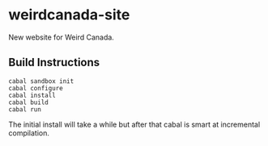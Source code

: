 weirdcanada-site
================

New website for Weird Canada.

## Build Instructions

```
cabal sandbox init
cabal configure
cabal install
cabal build
cabal run
```

The initial install will take a while but after that cabal is smart at incremental compilation.

